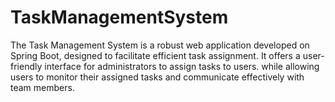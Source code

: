 # TaskManagementSystem

The Task Management System is a robust web application developed on Spring Boot, designed to facilitate efficient task assignment. It offers a user-friendly interface for administrators to assign tasks to users. while allowing users to monitor their assigned tasks and communicate effectively with team members.
